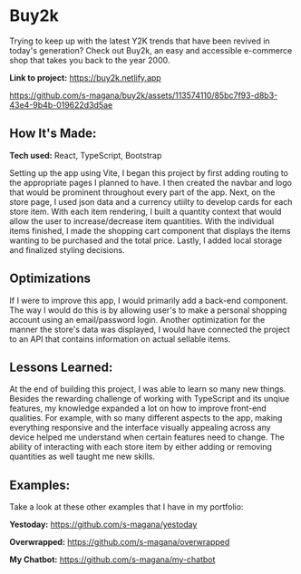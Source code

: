 # Buy2k
Trying to keep up with the latest Y2K trends that have been revived in today's generation? Check out Buy2k, an easy and accessible e-commerce shop that takes you back to the year 2000.

**Link to project:** https://buy2k.netlify.app

https://github.com/s-magana/buy2k/assets/113574110/85bc7f93-d8b3-43e4-9b4b-019622d3d5ae

## How It's Made:

**Tech used:** React, TypeScript, Bootstrap

Setting up the app using Vite, I began this project by first adding routing to the appropriate pages I planned to have. I then created the navbar and logo that would be prominent throughout every part of the app. Next, on the store page, I used json 
data and a currency utiilty to develop cards for each store item. With each item rendering, I built a quantity context that would allow the user to increase/decrease item quantities. With the individual items finished, I made the shopping cart component that displays the items wanting to be purchased and the total price. Lastly, I added local storage and finalized styling decisions. 

## Optimizations

If I were to improve this app, I would primarily add a back-end component. The way I would do this is by allowing user's to make a personal shopping account using an email/password login. Another optimization for the manner the store's data was displayed, I would have connected the project to an API that contains information on actual sellable items.  

## Lessons Learned:

At the end of building this project, I was able to learn so many new things. Besides the rewarding challenge of working with TypeScript and its unqiue features, my knowledge expanded a lot on how to improve front-end qualities. For example, with so many different aspects to the app, making everything responsive and the interface visually appealing across any device helped me understand when certain features need to change. The ability of interacting with each store item by either adding or removing quantities as well taught me new skills.  

## Examples:
Take a look at these other examples that I have in my portfolio:

**Yestoday:** https://github.com/s-magana/yestoday

**Overwrapped:** https://github.com/s-magana/overwrapped

**My Chatbot:** https://github.com/s-magana/my-chatbot
